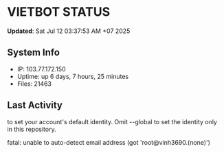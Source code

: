 # VIETBOT STATUS
**Updated**: Sat Jul 12 03:37:53 AM +07 2025

## System Info
- IP: 103.77.172.150
- Uptime: up 6 days, 7 hours, 25 minutes
- Files: 21463

## Last Activity

to set your account's default identity.
Omit --global to set the identity only in this repository.

fatal: unable to auto-detect email address (got 'root@vinh3690.(none)')

